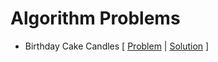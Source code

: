 # Algorithm Problems
* Birthday Cake Candles [ [Problem](https://www.hackerrank.com/challenges/birthday-cake-candles/problem) | [Solution](https://github.com/SiddharthaPramanik/Hacker-Rank/blob/master/Problem-Solving/Algorithm/birthday-cake-candles.py) ]